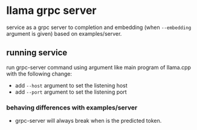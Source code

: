 # llama grpc server

service as a grpc server to completion and embedding (when `--embedding` argument is given) based on examples/server.

## running service

run grpc-server command using argument like main program of llama.cpp with the following change:

* add `--host` argument to set the listening host
* add `--port` argument to set the listening port

### behaving differences with examples/server

* grpc-server will always break when <eos> is the predicted token.